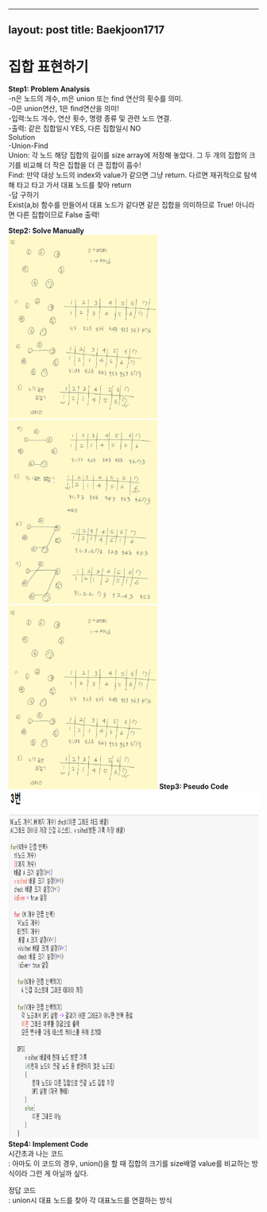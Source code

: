 
---
layout: post
title: Baekjoon1717
---

# 집합 표현하기 #


**Step1: Problem Analysis**<br/>
-n은 노드의 개수, m은 union 또는 find 연산의 횟수를 의미.<br/>
-0은 union연산, 1은 find연산을 의미!<br/>
-입력:노드 개수, 연산 횟수, 명령 종류 및 관련 노드 연결.<br/>
-출력: 같은 집합일시 YES, 다른 집합일시 NO<br/>
Solution<br/>
-Union-Find<br/>
Union: 각 노드 해당 집합의 길이를 size array에 저장해 놓았다. 그 두 개의 집합의 크기를 비교해 더 작은 집합을 더 큰 집합이 흡수!<br/>
Find: 만약 대상 노드의 index와 value가 같으면 그냥 return. 다르면 재귀적으로 탐색해 타고 타고 가서 대표 노드를 찾아 return<br/>
-답 구하기<br/>
Exist(a,b) 함수를 만들어서 대표 노드가 같다면 같은 집합을 의미하므로 True! 아니라면 다른 집합이므로 False 출력!<br/>

**Step2: Solve Manually**<br/>
<img src="/_images/Baek1717_1.jpg" width="300" height="370">
<img src="/_images/Baek1717_2.jpg" width="300" height="370">
<img src="/_images/Baek1717_1.jpg" width="300" height="370">
**Step3: Pseudo Code**<br/>
<img src="/_images/Baek1707_2.png" width="900" height="700">
<br/>
**Step4: Implement Code** <br/> 
시간초과 나는 코드 <br/>
: 아마도 이 코드의 경우, union()을 할 때 집합의 크기를 size배열 value를 비교하는 방식이라 그런 게 아닐까 싶다. <br/>
<script src="https://gist.github.com/growingpenguin/702198bc849d6df042df21a72c20d1d1.js"></script>
정답 코드<br/>
: union시 대표 노드를 찾아 각 대표노드를 연결하는 방식<br/>
<script src="https://gist.github.com/growingpenguin/46cbf4463ff1b6e1ea0b8e60295ba608.js"></script>
